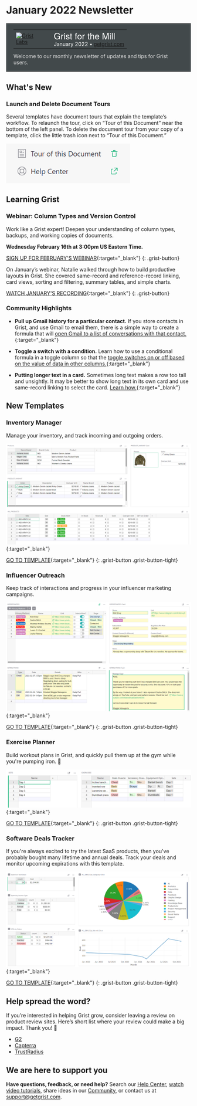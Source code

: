 # January 2022 Newsletter

<style>
  /* restore some poorly overridden defaults */
  .newsletter-header .table {
    background-color: initial;
    border: initial;
  }
  .newsletter-header .table > tbody > tr > td {
    padding: initial;
    border: initial;
    vertical-align: initial;
  }
  .newsletter-header img.header-img {
    padding: initial;
    max-width: initial;
    display: initial;
    padding: initial;
    line-height: initial;
    background-color: initial;
    border: initial;
    border-radius: initial;
    margin: initial;
  }

  /* copy newsletter styles, with a prefix for sufficient specificity */
  .newsletter-header .header {
    border: none;
    padding: 0;
    margin: 0;
  }
  .newsletter-header table > tbody > tr > td.header-image {
    width: 80px;
    padding-right: 16px;
  }
  .newsletter-header table > tbody > tr > td.header-text {
    background-color: #42494B;
    padding: 16px 20px;
  }
  .newsletter-header table.header-top {
    border: none;
    padding: 0;
    margin: 0;
    width: 100%;
  }
  .header-title {
    font-family: Helvetica Neue, Helvetica, Arial, sans-serif;
    font-size: 24px;
    line-height: 28px;
    color: #FFFFFF;
  }
  .header-month {
    color: #FFFFFF;
  }
  .header-welcome {
    margin-top: 12px;
    color: #FFFFFF;
  }
</style>
<div class="newsletter-header">
<table class="header" cellpadding="0" cellspacing="0" border="0"><tr>
  <td class="header-text">
    <table class="header-top"><tr>
      <td class="header-image">
        <a href="https://www.getgrist.com">
          <img class="header-img" src="/images/newsletters/grist-labs.png" width="80" height="80" alt="Grist Labs" border="0">
        </a>
      </td>
      <td class="header-top-text">
        <div class="header-title">Grist for the Mill</div>
        <div class="header-month">January 2022
          &#8226; <a href="https://www.getgrist.com/">getgrist.com</a></div>
      </td>
    </tr></table>
    <div class="header-welcome" style="color: #e0e0e0;">
      Welcome to our monthly newsletter of updates and tips for Grist users.
    </div>
  </td>
</tr></table>
</div>

## What's New

### Launch and Delete Document Tours

Several templates have document tours that explain the template’s workflow. To relaunch the tour, click on “Tour of this Document” near the bottom of the left panel. To delete the document tour from your copy of a template, click the little trash icon next to “Tour of this Document.”

![Document Tours](../images/newsletters/2022-01/delete-doc-tour.png)

## Learning Grist

### Webinar: Column Types and Version Control

Work like a Grist expert! Deepen your understanding of column types, backups, and working copies of documents.

**Wednesday February 16th at 3:00pm US Eastern Time.**

[SIGN UP FOR FEBRUARY'S WEBINAR](https://www.getgrist.com/learn-grist-webinar/){:target="\_blank"}
{: .grist-button}

On January’s webinar, Natalie walked through how to build productive layouts in Grist. She covered same-record and reference-record linking, card views, sorting and filtering, summary tables, and simple charts.

[WATCH JANUARY'S RECORDING](https://www.youtube.com/watch?v=QZnKhtqJR0c){:target="\_blank"}
{: .grist-button}

### Community Highlights

* **Pull up Gmail history for a particular contact.** If you store contacts in Grist, and use Gmail to email them, there is a simple way to create a formula that will [open Gmail to a list of conversations with that contact.](https://community.getgrist.com/t/pull-up-gmail-history-for-a-particular-contact/){:target="\_blank"}

* **Toggle a switch with a condition.** Learn how to use a conditional formula in a toggle column so that the [toggle switches on or off based on the value of data in other columns.](https://community.getgrist.com/t/toggle-a-switch-with-a-condition/){:target="\_blank"}

* **Putting longer text in a card.** Sometimes long text makes a row too tall and unsightly. It may be better to show long text in its own card and use same-record linking to select the card. [Learn how.](https://community.getgrist.com/t/dealing-with-larger-text-blocks/484){:target="\_blank"}

## New Templates

### Inventory Manager

Manage your inventory, and track incoming and outgoing orders.

[![Screenshot of Inventory Manager](../images/newsletters/2022-01/inventory-manager.png)](https://templates.getgrist.com/sXsBGDTKau1F/Inventory-Manager){:target="\_blank"}

[GO TO TEMPLATE](https://templates.getgrist.com/sXsBGDTKau1F/Inventory-Manager){:target="\_blank"}
{: .grist-button .grist-button-tight}

### Influencer Outreach

Keep track of interactions and progress in your influencer marketing campaigns.

[![Screenshot of Influencer Outreach](../images/newsletters/2022-01/influencer-outreach.png)](https://templates.getgrist.com/qPxe3srL7H28/Influencer-Outreach){:target="\_blank"}

[GO TO TEMPLATE](https://templates.getgrist.com/qPxe3srL7H28/Influencer-Outreach){:target="\_blank"}
{: .grist-button .grist-button-tight}

### Exercise Planner

Build workout plans in Grist, and quickly pull them up at the gym while you're pumping iron. 💪

[![Screenshot of Exercise Planner](../images/newsletters/2022-01/exercise-planner.png)](https://templates.getgrist.com/gJ1Szp21g5wr/Exercise-Planner/){:target="\_blank"}

[GO TO TEMPLATE](https://templates.getgrist.com/gJ1Szp21g5wr/Exercise-Planner/){:target="\_blank"}
{: .grist-button .grist-button-tight}

### Software Deals Tracker

If you're always excited to try the latest SaaS products, then you've probably bought many lifetime and annual deals. Track your deals and monitor upcoming expirations with this template.

[![Screenshot of Software Deals Tracker](../images/newsletters/2022-01/software-deals.png)](https://templates.getgrist.com/viyGsuqvNF1D/Software-Deals-Tracker/){:target="\_blank"}

[GO TO TEMPLATE](https://templates.getgrist.com/viyGsuqvNF1D/Software-Deals-Tracker/){:target="\_blank"}
{: .grist-button .grist-button-tight}

## Help spread the word?
If you’re interested in helping Grist grow, consider leaving a review on product review sites. Here’s  short list where your review could make a big impact. Thank you! 🙏


* [G2](https://www.g2.com/products/grist/)
* [Capterra](https://www.capterra.com/p/232821/Grist/)
* [TrustRadius](https://www.trustradius.com/products/grist/)

## We are here to support you

**Have questions, feedback, or need help?** Search our [Help Center](../en/index.md), [watch video
tutorials](https://www.youtube.com/channel/UCx0ioQrrC-bIrkmZ7ZULr0g/playlists), share ideas in our
[Community](https://community.getgrist.com), or contact us at <support@getgrist.com>.